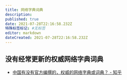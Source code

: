 ```yaml
---
title: 网络字典词典
description: 
published: true
date: 2021-07-28T22:16:58.232Z
特殊标签标记: #无标签
editor: markdown
dateCreated: 2021-07-28T22:16:58.232Z
---
```


## 没有经常更新的权威网络字典词典

+ [中国有没有官方编撰的，权威的网络字典或词典？ - 知乎](https://web.archive.org/web/20210728131053/https://www.zhihu.com/question/37704418)

## 
